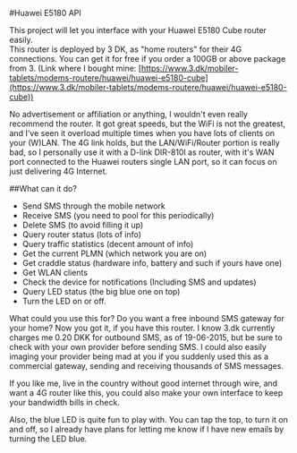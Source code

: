 #Huawei E5180 API

This project will let you interface with your Huawei E5180 Cube router easily.  
This router is deployed by 3 DK, as "home routers" for their 4G connections. 
You can get it for free if you order a 100GB or above package from 3.
(Link where I bought mine: [https://www.3.dk/mobiler-tablets/modems-routere/huawei/huawei-e5180-cube](https://www.3.dk/mobiler-tablets/modems-routere/huawei/huawei-e5180-cube))  

No advertisement or affiliation or anything, I wouldn't even really recommend the router. It got great speeds, but the WiFi is not the greatest, 
and I've seen it overload multiple times when you have lots of clients on your (W)LAN. The 4G link holds, but the LAN/WiFi/Router portion is really bad, so I personally use it with a D-link DIR-810l as router, with it's WAN port connected to the Huawei routers single LAN port, so it can focus on just delivering 4G Internet.

##What can it do?

 - Send SMS through the mobile network
 - Receive SMS (you need to pool for this periodically)
 - Delete SMS (to avoid filling it up)
 - Query router status (lots of info)
 - Query traffic statistics (decent amount of info)
 - Get the current PLMN (which network you are on)
 - Get craddle status (hardware info, battery and such if yours have one)
 - Get WLAN clients
 - Check the device for notifications (Including SMS and updates)
 - Query LED status (the big blue one on top)
 - Turn the LED on or off. 
 
What could you use this for? Do you want a free inbound SMS gateway for your home? Now you got it, if you have this router. I know 3.dk currently charges me 0.20 DKK for outbound SMS, as of 19-06-2015, but be sure to check with your own provider before sending SMS. I could also easily imaging your provider being mad at you if you suddenly used this as a commercial gateway, sending and receiving thousands of SMS messages. 

If you like me, live in the country without good internet through wire, and want a 4G router like this, you could also make your own interface to keep your bandwidth bills in check. 

Also, the blue LED is quite fun to play with. You can tap the top, to turn it on and off, so I already have plans for letting me know if I have new emails by turning the LED blue.

